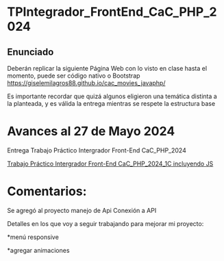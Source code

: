 # TPIntegrador_FrontEnd_CaC_PHP_2024
## Enunciado
Deberán replicar la siguiente Página Web con lo visto en clase hasta el momento, puede ser código nativo o Bootstrap https://giselemilagros88.github.io/cac_movies_javaphp/

Es importante recordar que quizá algunos eligieron una temática distinta a la planteada, y es válida la entrega mientras se respete la estructura base

# Avances al 27 de Mayo 2024
Entrega Trabajo Práctico Intergrador Front-End CaC_PHP_2024

[Trabajo Práctico Intergrador Front-End CaC_PHP_2024_1C incluyendo JS](https://lba2244.github.io/TPIntegrador_FrontEnd_CaC_PHP_2024/)

# Comentarios:
Se agregó al proyecto manejo de Api Conexión a API

Detalles en los que voy a seguir trabajando para mejorar mi proyecto:

*menú responsive 

*agregar animaciones







